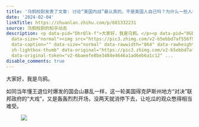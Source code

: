 ```yaml
---
title: '乌鸦校尉发表了文章: 讨论“美国内战”最认真的，不是美国人自己吗？为什么一些人看不惯中国人民看热闹吃瓜？'
date: '2024-02-04'
linkTitle: https://zhuanlan.zhihu.com/p/681332231
source: 乌鸦校尉的知乎动态
description: <p data-pid="DhrQlk-f">​大家好，我是乌鸦。</p><p data-pid="0GbIPrAj">如同当年懂王退位时爆发的国会山暴乱一样，这一轮美国得克萨斯州地方“对决”联邦政府的“大戏”，又是轰轰烈烈开场，没两天就消停下去，让吃瓜的观众憋得相当难受。</p><figure
  data-size="normal"><img src="https://pic3.zhimg.com/v2-b5ebbd7af556f9dd5669e9a4140cab16_1440w.jpg"
  data-caption="" data-size="normal" data-rawwidth="864" data-rawheight="540" class="origin_image
  zh-lightbox-thumb" data-original="https://pic3.zhimg.com/v2-b5ebbd7af556f9dd5669e9a4140cab16_r.jpg"
  data-original-token="v2-6baeefe8be3484e4646a1ad6eb6a1c12" ...
disable_comments: true
---
```

<p data-pid="DhrQlk-f">​大家好，我是乌鸦。</p><p data-pid="0GbIPrAj">如同当年懂王退位时爆发的国会山暴乱一样，这一轮美国得克萨斯州地方“对决”联邦政府的“大戏”，又是轰轰烈烈开场，没两天就消停下去，让吃瓜的观众憋得相当难受。</p><figure data-size="normal"><img src="https://pic3.zhimg.com/v2-b5ebbd7af556f9dd5669e9a4140cab16_1440w.jpg" data-caption="" data-size="normal" data-rawwidth="864" data-rawheight="540" class="origin_image zh-lightbox-thumb" data-original="https://pic3.zhimg.com/v2-b5ebbd7af556f9dd5669e9a4140cab16_r.jpg" data-original-token="v2-6baeefe8be3484e4646a1ad6eb6a1c12" ...
